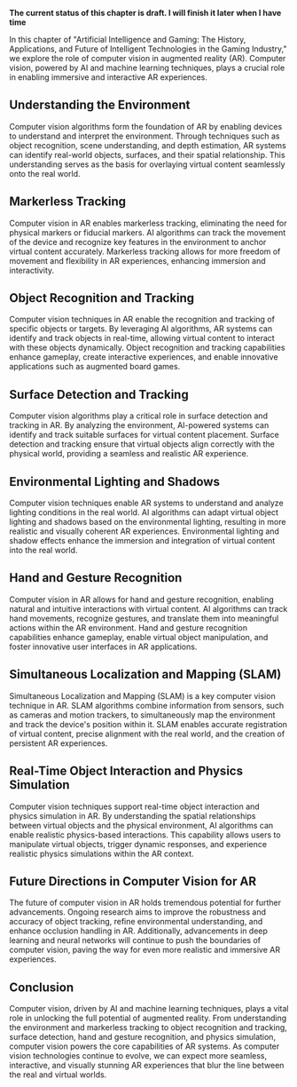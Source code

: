 **The current status of this chapter is draft. I will finish it later when I have time**

In this chapter of "Artificial Intelligence and Gaming: The History, Applications, and Future of Intelligent Technologies in the Gaming Industry," we explore the role of computer vision in augmented reality (AR). Computer vision, powered by AI and machine learning techniques, plays a crucial role in enabling immersive and interactive AR experiences.

Understanding the Environment
-----------------------------

Computer vision algorithms form the foundation of AR by enabling devices to understand and interpret the environment. Through techniques such as object recognition, scene understanding, and depth estimation, AR systems can identify real-world objects, surfaces, and their spatial relationship. This understanding serves as the basis for overlaying virtual content seamlessly onto the real world.

Markerless Tracking
-------------------

Computer vision in AR enables markerless tracking, eliminating the need for physical markers or fiducial markers. AI algorithms can track the movement of the device and recognize key features in the environment to anchor virtual content accurately. Markerless tracking allows for more freedom of movement and flexibility in AR experiences, enhancing immersion and interactivity.

Object Recognition and Tracking
-------------------------------

Computer vision techniques in AR enable the recognition and tracking of specific objects or targets. By leveraging AI algorithms, AR systems can identify and track objects in real-time, allowing virtual content to interact with these objects dynamically. Object recognition and tracking capabilities enhance gameplay, create interactive experiences, and enable innovative applications such as augmented board games.

Surface Detection and Tracking
------------------------------

Computer vision algorithms play a critical role in surface detection and tracking in AR. By analyzing the environment, AI-powered systems can identify and track suitable surfaces for virtual content placement. Surface detection and tracking ensure that virtual objects align correctly with the physical world, providing a seamless and realistic AR experience.

Environmental Lighting and Shadows
----------------------------------

Computer vision techniques enable AR systems to understand and analyze lighting conditions in the real world. AI algorithms can adapt virtual object lighting and shadows based on the environmental lighting, resulting in more realistic and visually coherent AR experiences. Environmental lighting and shadow effects enhance the immersion and integration of virtual content into the real world.

Hand and Gesture Recognition
----------------------------

Computer vision in AR allows for hand and gesture recognition, enabling natural and intuitive interactions with virtual content. AI algorithms can track hand movements, recognize gestures, and translate them into meaningful actions within the AR environment. Hand and gesture recognition capabilities enhance gameplay, enable virtual object manipulation, and foster innovative user interfaces in AR applications.

Simultaneous Localization and Mapping (SLAM)
--------------------------------------------

Simultaneous Localization and Mapping (SLAM) is a key computer vision technique in AR. SLAM algorithms combine information from sensors, such as cameras and motion trackers, to simultaneously map the environment and track the device's position within it. SLAM enables accurate registration of virtual content, precise alignment with the real world, and the creation of persistent AR experiences.

Real-Time Object Interaction and Physics Simulation
---------------------------------------------------

Computer vision techniques support real-time object interaction and physics simulation in AR. By understanding the spatial relationships between virtual objects and the physical environment, AI algorithms can enable realistic physics-based interactions. This capability allows users to manipulate virtual objects, trigger dynamic responses, and experience realistic physics simulations within the AR context.

Future Directions in Computer Vision for AR
-------------------------------------------

The future of computer vision in AR holds tremendous potential for further advancements. Ongoing research aims to improve the robustness and accuracy of object tracking, refine environmental understanding, and enhance occlusion handling in AR. Additionally, advancements in deep learning and neural networks will continue to push the boundaries of computer vision, paving the way for even more realistic and immersive AR experiences.

Conclusion
----------

Computer vision, driven by AI and machine learning techniques, plays a vital role in unlocking the full potential of augmented reality. From understanding the environment and markerless tracking to object recognition and tracking, surface detection, hand and gesture recognition, and physics simulation, computer vision powers the core capabilities of AR systems. As computer vision technologies continue to evolve, we can expect more seamless, interactive, and visually stunning AR experiences that blur the line between the real and virtual worlds.
